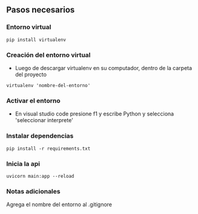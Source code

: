 ## Pasos necesarios

### Entorno virtual
```
pip install virtualenv
```


### Creación del entorno virtual
- Luego de descargar virtualenv en su computador, dentro de la carpeta del proyecto
```
virtualenv 'nombre-del-entorno'
```

### Activar el entorno
- En visual studio code presione f1 y escribe Python y selecciona 'seleccionar interprete'

### Instalar dependencias
```
pip install -r requirements.txt
```

### Inicia la api
```
uvicorn main:app --reload
```

### Notas adicionales
Agrega el nombre del entorno al .gitignore